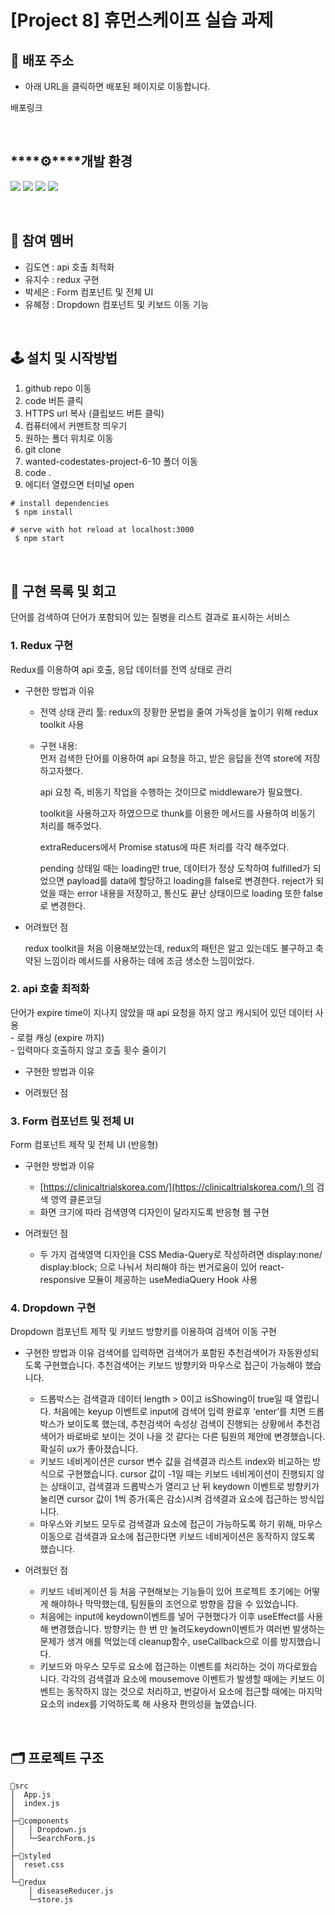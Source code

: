 # [**Project 8**] 휴먼스케이프 실습 과제

## 🔗 배포 주소

- 아래 URL을 클릭하면 배포된 페이지로 이동합니다.

배포링크


<br>

## ****⚙****개발 환경

<img src="https://img.shields.io/badge/react-61DAFB?style=for-the-badge&logo=react&logoColor=black"> <img src="https://img.shields.io/badge/javascript-F7DF1E?style=for-the-badge&logo=javascript&logoColor=black"> <img src="https://img.shields.io/badge/Redux-593D88?style=for-the-badge&logo=redux&logoColor=white"> <img src="https://img.shields.io/badge/emotion/styled-C071BE.svg?&style=for-the-badge&logo=emotion&logoColor=white">

<br>

## 🧑 참여 멤버

- 김도연 : api 호출 최적화 
- 유지수 : redux 구현
- 박세은 : Form 컴포넌트 및 전체 UI
- 유혜정 : Dropdown 컴포넌트 및 키보드 이동 기능

<br>

## 🕹  설치 및 시작방법

1. github repo 이동
2. code 버튼 클릭
3. HTTPS url 복사 (클립보드 버튼 클릭)
4. 컴퓨터에서 커맨트창 띄우기
5. 원하는 폴더 위치로 이동
6. git clone
7. wanted-codestates-project-6-10 폴더 이동
8. code .
9. 에디터 열렸으면 터미널 open

```
# install dependencies
 $ npm install

# serve with hot reload at localhost:3000
 $ npm start
```

<br>

## 📝 구현 목록 및 회고

단어를 검색하여 단어가 포함되어 있는 질병을 리스트 결과로 표시하는 서비스

### 1. Redux 구현

Redux를 이용하여 api 호출, 응답 데이터를 전역 상태로 관리

- 구현한 방법과 이유

    - 전역 상태 관리 툴: redux의 장황한 문법을 줄여 가독성을 높이기 위해 redux toolkit 사용

    - 구현 내용: <br>
      먼저 검색한 단어를 이용하여 api 요청을 하고, 받은 응답을 전역 store에 저장하고자했다.
      
      api 요청 즉, 비동기 작업을 수행하는 것이므로 middleware가 필요했다.

      toolkit을 사용하고자 하였으므로 thunk를 이용한 메서드를 사용하여 비동기 처리를 해주었다.

      extraReducers에서 Promise status에 따른 처리를 각각 해주었다.

      pending 상태일 때는 loading만 true, 데이터가 정상 도착하여 fulfilled가 되었으면 payload를 data에 할당하고 loading을 false로 변경한다. reject가 되었을 때는 error 내용을 저장하고, 통신도 끝난 상태이므로 loading 또한 false로 변경한다.

- 어려웠던 점

    redux toolkit을 처음 이용해보았는데, redux의 패턴은 알고 있는데도 불구하고 축약된 느낌이라 메서드를 사용하는 데에 조금 생소한 느낌이었다.

### 2. api 호출 최적화

단어가 expire time이 지나지 않았을 때 api 요청을 하지 않고 캐시되어 있던 데이터 사용
<br>\- 로컬 캐싱 (expire 까지)
<br>\- 입력마다 호출하지 않고 호출 횟수 줄이기


- 구현한 방법과 이유

- 어려웠던 점


### 3. Form 컴포넌트 및 전체 UI

Form 컴포넌트 제작 및 전체 UI (반응형)

- 구현한 방법과 이유
	- [https://clinicaltrialskorea.com/](https://clinicaltrialskorea.com/) 의 검색 영역 클론코딩
	- 화면 크기에 따라 검색영역 디자인이 달라지도록 반응형 웹 구현

- 어려웠던 점
	- 두 가지 검색영역 디자인을 CSS Media-Query로 작성하려면 display:none/ display:block; 으로 나눠서 처리해야 하는 번거로움이 있어 react-responsive 모듈이 제공하는 useMediaQuery Hook 사용

### 4. Dropdown 구현

Dropdown 컴포넌트 제작 및 키보드 방향키를 이용하여 검색어 이동 구현

- 구현한 방법과 이유
	검색어를 입력하면 검색어가 포함된 추천검색어가 자동완성되도록 구현했습니다. 추천검색어는 키보드 방향키와 마우스로 접근이 가능해야 했습니다.
	- 드롭박스는 검색결과 데이터 length > 0이고 isShowing이 true일 때 열립니다. 처음에는 keyup 이벤트로 input에 검색어 입력 완료후 ‘enter’를 치면 드롭박스가 보이도록 했는데, 추천검색어 속성상 검색이 진행되는 상황에서 추천검색어가 바로바로 보이는 것이 나을 것 같다는 다른 팀원의 제안에 변경했습니다. 확실히 ux가 좋아졌습니다.
	- 키보드 네비게이션은 cursor 변수 값을 검색결과 리스트 index와 비교하는 방식으로 구현했습니다. cursor 값이 -1일 때는 키보드 네비게이션이 진행되지 않는 상태이고, 검색결과 드롭박스가 열리고 난 뒤 keydown 이벤트로 방향키가 눌리면 cursor 값이 1씩 증가(혹은 감소)시켜 검색결과 요소에 접근하는 방식입니다.
	- 마우스와 키보드 모두로 검색결과 요소에 접근이 가능하도록 하기 위해, 마우스 이동으로 검색결과 요소에 접근한다면 키보드 네비게이션은 동작하지 않도록 했습니다.

- 어려웠던 점
	- 키보드 네비게이션 등 처음 구현해보는 기능들이 있어 프로젝트 초기에는 어떻게 해야하나 막막했는데, 팀원들의 조언으로 방향을 잡을 수 있었습니다.
	- 처음에는 input에 keydown이벤트를 넣어 구현했다가 이후 useEffect를 사용해 변경했습니다. 방향키는 한 번 만 눌려도keydown이벤트가 여러번 발생하는 문제가 생겨 애를 먹었는데 cleanup함수, useCallback으로 이를 방지했습니다.
	- 키보드와 마우스 모두로 요소에 접근하는 이벤트를 처리하는 것이 까다로웠습니다. 각각의 검색결과 요소에 mousemove 이벤트가 발생할 때에는 키보드 이벤트는 동작하지 않는 것으로 처리하고, 번갈아서 요소에 접근할 때에는 마지막 요소의 index를 기억하도록 해 사용자 편의성을 높였습니다.
<br>

## 🗂 프로젝트 구조
```
📁src
│  App.js
│  index.js
│
├─📁components
│	│ Dropdown.js
│	└─SearchForm.js
│
├─📁styled
│  reset.css
│			
└─📁redux
	│ diseaseReducer.js
	└─store.js
```
